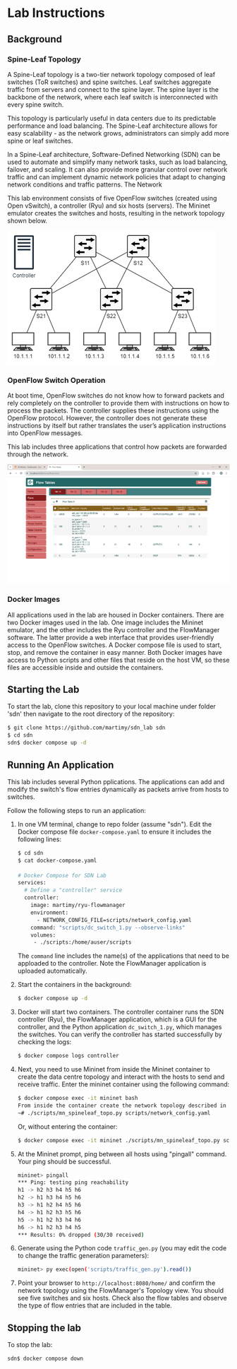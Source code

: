 # Lab Instructions

## Background


### Spine-Leaf Topology

A Spine-Leaf topology is a two-tier network topology composed of leaf switches (ToR  switches) and spine switches. Leaf switches aggregate traffic from servers and connect to the spine layer. The spine layer is the backbone of the network, where each leaf switch is interconnected with every spine switch.

This topology is particularly useful in data centers due to its predictable performance and load balancing. The Spine-Leaf architecture allows for easy scalability - as the network grows, administrators can simply add more spine or leaf switches.

In a Spine-Leaf architecture, Software-Defined Networking (SDN) can be used to automate and simplify many network tasks, such as load balancing, failover, and scaling. It can also provide more granular control over network traffic and can implement dynamic network policies that adapt to changing network conditions and traffic patterns.
The Network

This lab environment consists of five OpenFlow switches (created using Open vSwitch), a controller (Ryu) and six hosts (servers). The Mininet emulator creates the switches and hosts, resulting in the network topology shown below.

![Figure 1 Lab Topology](SDN_SpineLeaf.drawio.png)


### OpenFlow Switch Operation

At boot time, OpenFlow switches do not know how to forward packets and rely completely on the controller to provide them with instructions on how to process the packets. The controller supplies these instructions using the OpenFlow protocol. However, the controller does not generate these instructions by itself but rather translates the user’s application instructions into OpenFlow messages.

This lab includes three applications that control how packets are forwarded through the network.

![Figure 2 FlowManager](flowmanager.png)

### Docker Images

All applications used in the lab are housed in Docker containers. There are two Docker images used in the lab. One image includes the Mininet emulator, and the other includes the Ryu controller and the FlowManager software. The latter provide a web interface that provides user-friendly access to the OpenFlow switches. A Docker compose file is used to start, stop, and remove the container in easy manner. Both Docker images have access to Python scripts and other files that reside on the host VM, so these files are accessible inside and outside the containers.

## Starting the Lab

To start the lab, clone this repository to your local machine under folder 'sdn' then navigate to the root directory of the repository:

```bash
$ git clone https://github.com/martimy/sdn_lab sdn
$ cd sdn
sdn$ docker compose up -d
```

## Running An Application


This lab includes several Python pplications. The applications can add and modify the switch's flow entries dynamically as packets arrive from hosts to switches.

Follow the following steps to run an application:


1. In one VM terminal, change to repo folder (assume "sdn"). Edit the Docker compose file `docker-compose.yaml` to ensure it includes the following lines:

    ```bash
    $ cd sdn
    $ cat docker-compose.yaml

    # Docker Compose for SDN Lab
    services:
      # Define a "controller" service
      controller:
        image: martimy/ryu-flowmanager
        environment:
          - NETWORK_CONFIG_FILE=scripts/network_config.yaml
        command: "scripts/dc_switch_1.py --observe-links"
        volumes:
         - ./scripts:/home/auser/scripts
    ```

    The `command` line includes the name(s) of the applications that need to be apploaded to the controller. Note the FlowManager application is uploaded automatically.
    
3. Start the containers in the background:

    ```bash
    $ docker compose up -d
    ```

4. Docker will start two containers. The controller container runs the SDN controller (Ryu), the FlowManager application, which is a GUI for the controller, and the Python application `dc_switch_1.py`, which manages the switches. You can verify the controller has started successfully by checking the logs:

    ```bash
    $ docker compose logs controller
    ```

5. Next, you need to use Mininet from inside the Mininet container to create the data centre topology and interact with the hosts to send and receive traffic. Enter the mininet container using the following command:

    ```bash
    $ docker compose exec -it mininet bash
    From inside the container create the network topology described in the file ‘network_config.yaml.’
    ~# ./scripts/mn_spineleaf_topo.py scripts/network_config.yaml
    ```

   Or, without entering the container:

   ```bash
   $ docker compose exec -it mininet ./scripts/mn_spineleaf_topo.py scripts/network_config.yaml
   ```

6. At the Mininet prompt, ping between all hosts using "pingall" command. Your ping should be successful.

    ```bash
    mininet> pingall
    *** Ping: testing ping reachability
    h1 -> h2 h3 h4 h5 h6
    h2 -> h1 h3 h4 h5 h6
    h3 -> h1 h2 h4 h5 h6
    h4 -> h1 h2 h3 h5 h6
    h5 -> h1 h2 h3 h4 h6
    h6 -> h1 h2 h3 h4 h5
    *** Results: 0% dropped (30/30 received)
    ```

7. Generate using the Python code `traffic_gen.py` (you may edit the code to change the traffic generation parameters):

   ```bash
   mininet> py exec(open('scripts/traffic_gen.py').read())
   ```

7. Point your browser to `http://localhost:8080/home/` and confirm the network topology using the FlowManager's Topology view. You should see five switches and six hosts. Check also the flow tables and observe the type of flow entries that are included in the table.


  
## Stopping the lab

To stop the lab:

```bash
sdn$ docker compose down
```


